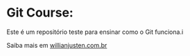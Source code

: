 # Git Course:

Este é um repositório teste para ensinar como o Git funciona.i

Saiba mais em [willianjusten.com.br](http://willianjusten.com.br)
